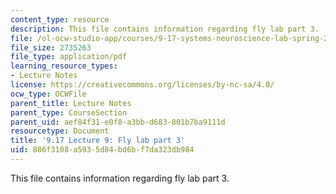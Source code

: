 ```yaml
---
content_type: resource
description: This file contains information regarding fly lab part 3.
file: /ol-ocw-studio-app/courses/9-17-systems-neuroscience-lab-spring-2013/886f3108a5935d84bd6bf7da323db984_MIT9_17S13_Flylabpart_3.pdf
file_size: 2735263
file_type: application/pdf
learning_resource_types:
- Lecture Notes
license: https://creativecommons.org/licenses/by-nc-sa/4.0/
ocw_type: OCWFile
parent_title: Lecture Notes
parent_type: CourseSection
parent_uid: aef84f31-e0f8-a3bb-d683-801b7ba9111d
resourcetype: Document
title: '9.17 Lecture 9: Fly lab part 3'
uid: 886f3108-a593-5d84-bd6b-f7da323db984
---
```

This file contains information regarding fly lab part 3.